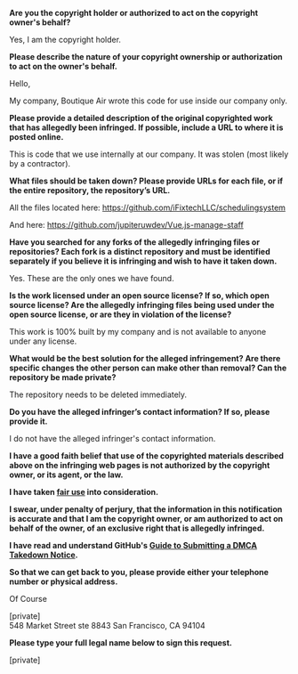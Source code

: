 **Are you the copyright holder or authorized to act on the copyright owner's behalf?**

Yes, I am the copyright holder.

**Please describe the nature of your copyright ownership or authorization to act on the owner's behalf.**

Hello,

My company, Boutique Air wrote this code for use inside our company only.

**Please provide a detailed description of the original copyrighted work that has allegedly been infringed. If possible, include a URL to where it is posted online.**

This is code that we use internally at our company. It was stolen (most likely by a contractor).

**What files should be taken down? Please provide URLs for each file, or if the entire repository, the repository’s URL.**

All the files located here:
https://github.com/iFixtechLLC/schedulingsystem

And here:
https://github.com/jupiteruwdev/Vue.js-manage-staff

**Have you searched for any forks of the allegedly infringing files or repositories? Each fork is a distinct repository and must be identified separately if you believe it is infringing and wish to have it taken down.**

Yes. These are the only ones we have found.

**Is the work licensed under an open source license? If so, which open source license? Are the allegedly infringing files being used under the open source license, or are they in violation of the license?**

This work is 100% built by my company and is not available to anyone under any license.

**What would be the best solution for the alleged infringement? Are there specific changes the other person can make other than removal? Can the repository be made private?**

The repository needs to be deleted immediately.

**Do you have the alleged infringer’s contact information? If so, please provide it.**

I do not have the alleged infringer's contact information.

**I have a good faith belief that use of the copyrighted materials described above on the infringing web pages is not authorized by the copyright owner, or its agent, or the law.**

**I have taken <a href="https://www.lumendatabase.org/topics/22">fair use</a> into consideration.**

**I swear, under penalty of perjury, that the information in this notification is accurate and that I am the copyright owner, or am authorized to act on behalf of the owner, of an exclusive right that is allegedly infringed.**

**I have read and understand GitHub's <a href="https://help.github.com/articles/guide-to-submitting-a-dmca-takedown-notice/">Guide to Submitting a DMCA Takedown Notice</a>.**

**So that we can get back to you, please provide either your telephone number or physical address.**

Of Course

[private]  
548 Market Street
ste 8843
San Francisco, CA 94104

**Please type your full legal name below to sign this request.**

[private]
